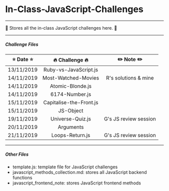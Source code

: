 # In-Class-JavaScript-Challenges

---
:whale: Stores all the in-class JavaScript challenges here. :whale: 

---
##### Challenge Files

|    :star: Date :star:        |     :fire: Challenge :fire:     |   :pencil2: Note :pencil2:       | 
|:----------------------------:|:-------------------------------:|:--------------------------------:|
|        13/11/2019            |       Ruby-vs-JavaScript.js     |                                  |
|        14/11/2019            |       Most-Watched-Movies       |        R's solutions & mine      |
|        14/11/2019            |       Atomic-Blonde.js          |                                  |
|        14/11/2019            |       6174-Number.js            |                                  |
|        15/11/2019            |       Capitalise-the-Front.js   |                                  |
|        15/11/2019            |       JS-Object                 |                                  |
|        19/11/2019            |       Universe-Quiz.js          |        G's JS review session     |
|        20/11/2019            |       Arguments                 |                                  |
|        21/11/2019            |       Loops-Return.js           |        G's JS review session     |

---
##### Other Files

- template.js: template file for JavaScript challenges
- javascript_methods_collection.md: stores all JavaScript backend functions
- javascript_frontend_note: stores JavaScript frontend methods
